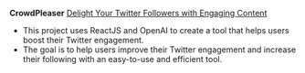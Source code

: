 **CrowdPleaser**
[Delight Your Twitter Followers with Engaging Content](https://crowd-pleaser.netlify.app/)
 - This project uses ReactJS and OpenAI to create a tool that helps users boost their Twitter engagement.
 - The goal is to help users improve their Twitter engagement and increase their following with an easy-to-use and efficient tool.
